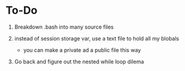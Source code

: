 # To-Do

1. Breakdown .bash into many source files

2. instead of session storage var, use a text file to hold all my blobals
	* you can make a private ad a public file this way
	
3. Go back and figure out the nested while loop dilema
